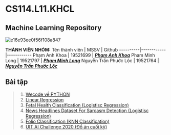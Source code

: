 # CS114.L11.KHCL
## Machine Learning Repository
![e16e93ee0f56f108a847](https://user-images.githubusercontent.com/70870108/99161934-38346680-272a-11eb-8b48-684e0d175abb.jpg)


**THÀNH VIÊN NHÓM:**
Tên thành viên | MSSV | Github 
   ----------|------------|------------
   Phạm Anh Khoa | 19521699 | [__*Phạm Anh Khoa*__](https://github.com/khoaphamj1505) 
   Phạm Minh Long | 19521797 | [__*Phạm Minh Long*__](https://github.com/LongPML)
   Nguyễn Trần Phước Lộc | 19521764 | [__*Nguyễn Trần Phước Lộc*__](https://github.com/ntploc0910) 

## Bài tập

>1. [Wecode về PYTHON](https://github.com/khoaphamj1505/CS114.L11.KHCL/tree/master/WeCode)
>2. [Linear Regression](https://github.com/khoaphamj1505/CS114.L11.KHCL/tree/master/Linear%20Regression)
>3. [Fetal Health Classification (Logistisc Regression)](https://github.com/khoaphamj1505/CS114.L11.KHCL/tree/master/Logistisc%20Regression(Fetal%20Health))
>4. [News Headlines Dataset For Sarcasm Detection (Logistisc Regression)](https://github.com/khoaphamj1505/CS114.L11.KHCL/tree/master/sarcasm%20detection)
>5. [Folio Classification (KNN Classification)](https://github.com/khoaphamj1505/CS114.L11.KHCL/tree/master/Folio)
>6. [UIT AI Challenge 2020 (Đồ án cuối kỳ)](https://github.com/khoaphamj1505/CS114.L11.KHCL/tree/master/%C4%90%E1%BB%93%20%C3%A1n%20cu%E1%BB%91i%20k%E1%BB%B3)
